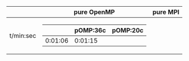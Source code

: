 |          |            pure OpenMP         |           pure MPI              |
|----------|--------------------------------|---------------------------------|
|t/min:sec |<table>  <thead>  <tr>  <th></th>  <th>pOMP:36c</th>  <th>pOMP:20c</th>  </tr>  </thead>  <tbody>  <tr>  <td>0:01:06</td>  <td>0:01:15</td>  </tr>  </tbody>  </table>      |